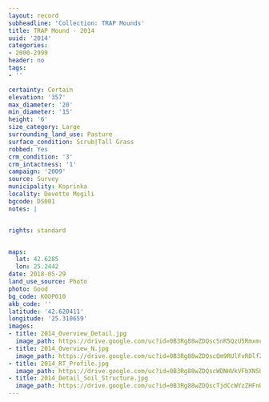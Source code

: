 ```yaml
---
layout: record
subheadline: 'Collection: TRAP Mounds'
title: TRAP Mound - 2014
uuid: '2014'
categories:
- 2000-2999
header: no
tags:
- ''

certainty: Certain
elevation: '357'
max_diameter: '20'
min_diameter: '15'
height: '6'
size_category: Large
surrounding_land_use: Pasture
surface_condition: Scrub|Tall Grass
robbed: Yes
crm_condition: '3'
crm_intactness: '1'
campaign: '2009'
source: Survey
municipality: Koprinka
locality: Devette Mogili
bgcode: DS001
notes: |


rights: standard


maps:
  lat: 42.6285
  lon: 25.2442
date: 2018-05-29
land_use_source: Photo
photo: Good
bg_code: KOOP010
akb_code: ''
latitude: '42.620411'
longitude: '25.310659'
images:
- title: 2014_Overview_Detail.jpg
  image_path: https://drive.google.com/uc?id=0B3Rg88wZDQscSnR5QzU5RmxmcDQ
- title: 2014_Overview_N.jpg
  image_path: https://drive.google.com/uc?id=0B3Rg88wZDQscQm9RUlFvRDlfZms
- title: 2014_RT_Profile.jpg
  image_path: https://drive.google.com/uc?id=0B3Rg88wZDQscWDNHVkVFbXNSU1U
- title: 2014_Detail_Soil_Structure.jpg
  image_path: https://drive.google.com/uc?id=0B3Rg88wZDQscTjdCcWYzZHFnQzA
---
```

